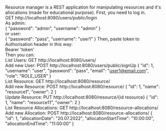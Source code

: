 Resource manager is a REST application for manipulating resources and it's allocations (made for educational purpose).
First, you need to log in.<br>
GET http://localhost:8080/users/public/login <br>
As admin: <br>
{
"password": "admin",
"username": "admin"
} <br>
or user: <br>
{
"password": "pass",
"username": "user1"
}
 Then, paste token to Authorisation header in this way: <br>
Bearer 'token' <br>
Then you can: <br>
List Users: GET http://localhost:8080/users/ <br>
Add new User: POST http://localhost:8080/users/public/signUp 
{
"id": 1,
"username": "user",
"password": "pass",
"email": "user1@email.com",
"role": "ROLE_USER"
} <br>
List Resource: GET http://localhost:8080/resource/ <br>
Add new Resource: POST http://localhost:8080/resource/ 
{
"id": 1,
"name": "resource1",
"owner": 2
} <br>
Update Resource: PUT  http://localhost:8080/resource/{id resource}
{
"id": 1,
"name": "resource11",
"owner": 2
} <br>
List Resource Allocations: GET http://localhost:8080/resource-allocations/ <br>
Add new Allocation: POST http://localhost:8080/resource-allocations/
{
"id": 1,
"allocationDate": "20.07.2022",
"allocationStartTime": "10:00:00",
"allocationEndTime": "11:00:00"
}

